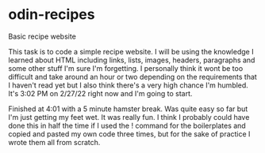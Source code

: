 # odin-recipes
Basic recipe website

This task is to code a simple recipe website.  I will be using the knowledge I learned
about HTML including links, lists, images, headers, paragraphs and some other stuff I'm sure I'm forgetting.  I personally think it wont be too difficult and take around an hour or two depending on the requirements that I haven't read yet but I also think there's a very high chance I'm humbled.  It's 3:02 PM on 2/27/22 right now and I'm going to start.

Finished at 4:01 with a 5 minute hamster break.  Was quite easy so far but I'm just getting my feet wet.  It was really fun.  I think I probably could have done this in half the time if I used the ! command for the boilerplates and copied and pasted my own code three times, but for the sake of practice I wrote them all from scratch.
